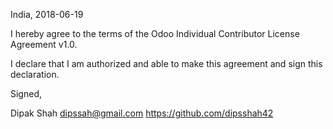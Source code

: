 India, 2018-06-19

I hereby agree to the terms of the Odoo Individual Contributor License 
Agreement v1.0.

I declare that I am authorized and able to make this agreement and sign this
declaration.

Signed,

Dipak Shah dipssah@gmail.com https://github.com/dipsshah42
